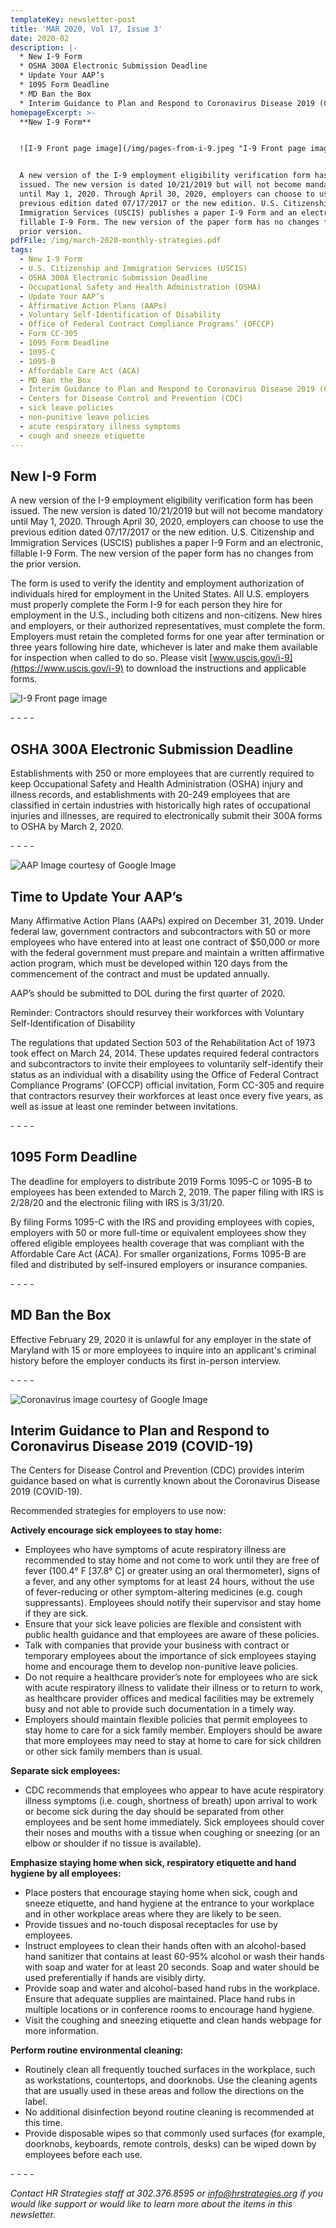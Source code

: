 ```yaml
---
templateKey: newsletter-post
title: 'MAR 2020, Vol 17, Issue 3'
date: 2020-02
description: |-
  * New I-9 Form
  * OSHA 300A Electronic Submission Deadline
  * Update Your AAP’s
  * 1095 Form Deadline
  * MD Ban the Box
  * Interim Guidance to Plan and Respond to Coronavirus Disease 2019 (COVID-19)
homepageExcerpt: >-
  **New I-9 Form** 


  ![I-9 Front page image](/img/pages-from-i-9.jpeg "I-9 Front page image")


  A new version of the I-9 employment eligibility verification form has been
  issued. The new version is dated 10/21/2019 but will not become mandatory
  until May 1, 2020. Through April 30, 2020, employers can choose to use the
  previous edition dated 07/17/2017 or the new edition. U.S. Citizenship and
  Immigration Services (USCIS) publishes a paper I-9 Form and an electronic,
  fillable I-9 Form. The new version of the paper form has no changes from the
  prior version.
pdfFile: /img/march-2020-monthly-strategies.pdf
tags:
  - New I-9 Form
  - U.S. Citizenship and Immigration Services (USCIS)
  - OSHA 300A Electronic Submission Deadline
  - Occupational Safety and Health Administration (OSHA)
  - Update Your AAP’s
  - Affirmative Action Plans (AAPs)
  - Voluntary Self-Identification of Disability
  - Office of Federal Contract Compliance Programs’ (OFCCP)
  - Form CC-305
  - 1095 Form Deadline
  - 1095-C
  - 1095-B
  - Affordable Care Act (ACA)
  - MD Ban the Box
  - Interim Guidance to Plan and Respond to Coronavirus Disease 2019 (COVID-19)
  - Centers for Disease Control and Prevention (CDC)
  - sick leave policies
  - non-punitive leave policies
  - acute respiratory illness symptoms
  - cough and sneeze etiquette
---
```

## New I-9 Form

A new version of the I-9 employment eligibility verification form has been issued. The new version is dated 10/21/2019 but will not become mandatory until May 1, 2020. Through April 30, 2020, employers can choose to use the previous edition dated 07/17/2017 or the new edition. U.S. Citizenship and Immigration Services (USCIS) publishes a paper I-9 Form and an electronic, fillable I-9 Form. The new version of the paper form has no changes from the prior version.

The form is used to verify the identity and employment authorization of individuals hired for employment in the United States. All U.S. employers must properly complete the Form I-9 for each person they hire for employment in the U.S., including both citizens and non-citizens. New hires and employers, or their authorized representatives, must complete the form. Employers must retain the completed forms for one year after termination or three years following hire date, whichever is later and make them available for inspection when called to do so.  Please visit [www.uscis.gov/i-9](https://www.uscis.gov/i-9) to download the instructions and applicable forms.

![I-9 Front page image](/img/pages-from-i-9.jpeg "I-9 Front page image")

\- - - -

## OSHA 300A Electronic Submission Deadline

Establishments with 250 or more employees that are currently required to keep Occupational Safety and Health Administration (OSHA) injury and illness records, and establishments with 20-249 employees that are classified in certain industries with historically high rates of occupational injuries and illnesses, are required to electronically submit their 300A forms to OSHA by March 2, 2020.

\- - - -

![AAP Image courtesy of Google Image](/img/aap.jpg "AAP Image courtesy of Google Image")

## Time to Update Your AAP’s

Many Affirmative Action Plans (AAPs) expired on December 31, 2019. Under federal law, government contractors and subcontractors with 50 or more employees who have entered into at least one contract of $50,000 or more with the federal government must prepare and maintain a written affirmative action program, which must be developed within 120 days from the commencement of the contract and must be updated annually.  

AAP’s should be submitted to DOL during the first quarter of 2020. 

Reminder:  Contractors should resurvey their workforces with Voluntary Self-Identification of Disability

The regulations that updated Section 503 of the Rehabilitation Act of 1973 took effect on March 24, 2014. These updates required federal contractors and subcontractors to invite their employees to voluntarily self-identify their status as an individual with a disability using the Office of Federal Contract Compliance Programs’ (OFCCP) official invitation, Form CC-305 and require that contractors resurvey their workforces at least once every five years, as well as issue at least one reminder between invitations.

\- - - -

## 1095 Form Deadline

The deadline for employers to distribute 2019 Forms 1095-C or 1095-B to employees has been extended to March 2, 2019.  The paper filing with IRS is 2/28/20 and the electronic filing with IRS is 3/31/20.

By filing Forms 1095-C with the IRS and providing employees with copies, employers with 50 or more full-time or equivalent employees show they offered eligible employees health coverage that was compliant with the Affordable Care Act (ACA). For smaller organizations, Forms 1095-B are filed and distributed by self-insured employers or insurance companies.

\- - - -

## MD Ban the Box

Effective February 29, 2020 it is unlawful for any employer in the state of Maryland with 15 or more employees to inquire into an applicant's criminal history before the employer conducts its first in-person interview.  

\- - - -

![Coronavirus image courtesy of Google Image](/img/corona.jpg "Coronavirus image courtesy of Google Image")

## Interim Guidance to Plan and Respond to Coronavirus Disease 2019 (COVID-19)

The Centers for Disease Control and Prevention (CDC) provides interim guidance based on what is currently known about the Coronavirus Disease 2019 (COVID-19).

Recommended strategies for employers to use now:

**Actively encourage sick employees to stay home:** 

* Employees who have symptoms of acute respiratory illness are recommended to stay home and not come to work until they are free of fever (100.4° F \[37.8° C] or greater using an oral thermometer), signs of a fever, and any other symptoms for at least 24 hours, without the use of fever-reducing or other symptom-altering medicines (e.g. cough suppressants). Employees should notify their supervisor and stay home if they are sick.
* Ensure that your sick leave policies are flexible and consistent with public health guidance and that employees are aware of these policies.
* Talk with companies that provide your business with contract or temporary employees about the importance of sick employees staying home and encourage them to develop non-punitive leave policies.
* Do not require a healthcare provider’s note for employees who are sick with acute respiratory illness to validate their illness or to return to work, as healthcare provider offices and medical facilities may be extremely busy and not able to provide such documentation in a timely way.
* Employers should maintain flexible policies that permit employees to stay home to care for a sick family member. Employers should be aware that more employees may need to stay at home to care for sick children or other sick family members than is usual.

**Separate sick employees:**

* CDC recommends that employees who appear to have acute respiratory illness symptoms (i.e. cough, shortness of breath) upon arrival to work or become sick during the day should be separated from other employees and be sent home immediately. Sick employees should cover their noses and mouths with a tissue when coughing or sneezing (or an elbow or shoulder if no tissue is available).

**Emphasize staying home when sick, respiratory etiquette and hand hygiene by all employees:** 

* Place posters that encourage staying home when sick, cough and sneeze etiquette, and hand hygiene at the entrance to your workplace and in other workplace areas where they are likely to be seen.
* Provide tissues and no-touch disposal receptacles for use by employees.
* Instruct employees to clean their hands often with an alcohol-based hand sanitizer that contains at least 60-95% alcohol or wash their hands with soap and water for at least 20 seconds. Soap and water should be used preferentially if hands are visibly dirty.
* Provide soap and water and alcohol-based hand rubs in the workplace. Ensure that adequate supplies are maintained. Place hand rubs in multiple locations or in conference rooms to encourage hand hygiene.
* Visit the coughing and sneezing etiquette and clean hands webpage for more information.

**Perform routine environmental cleaning:**

* Routinely clean all frequently touched surfaces in the workplace, such as workstations, countertops, and doorknobs. Use the cleaning agents that are usually used in these areas and follow the directions on the label.
* No additional disinfection beyond routine cleaning is recommended at this time.
* Provide disposable wipes so that commonly used surfaces (for example, doorknobs, keyboards, remote controls, desks) can be wiped down by employees before each use.

\- - - -

_Contact HR Strategies staff at 302.376.8595 or_ [_info@hrstrategies.org_](info@hrstrategies.org) _if you would like support or would like to learn more about the items in this newsletter._
